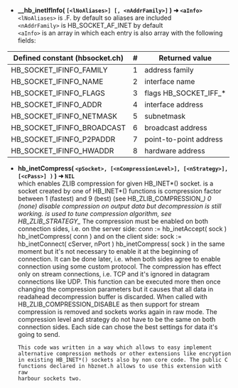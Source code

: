 * __\_\_hb_inetIfInfo( `[<lNoAliases>] [, <nAddrFamily>]` ) ➜ `<aInfo>`__   
`<lNoAliases>` is .F. by default so aliases are included   
`<nAddrFamily>` is HB_SOCKET_AF_INET by default   
`<aInfo>` is an array in which each entry is also array with the following fields:   
   
Defined constant (hbsocket.ch) | # | Returned value         
-----------------------------|---|---------------------
HB_SOCKET_IFINFO_FAMILY   | 1 |   address family   
HB_SOCKET_IFINFO_NAME     | 2 |   interface name   
HB_SOCKET_IFINFO_FLAGS    | 3 |   flags HB_SOCKET_IFF_*   
HB_SOCKET_IFINFO_ADDR     | 4 |   interface address   
HB_SOCKET_IFINFO_NETMASK  | 5 |   subnetmask   
HB_SOCKET_IFINFO_BROADCAST| 6 |   broadcast address   
HB_SOCKET_IFINFO_P2PADDR  | 7 |   point-to-point address   
HB_SOCKET_IFINFO_HWADDR   | 8 |   hardware address   

* __hb\_inetCompress( `<pSocket>, [<nCompressionLevel>], [<nStrategy>], [<cPass>] )` ) ➜ `NIL`__  
      which enables ZLIB compression for given HB_INET*() socket.
      <pSocket> is a socket created by one of HB_INET*() functions
      <nCompressionLevel> is compression factor between 1 (fastest) and
                          9 (best) (see HB_ZLIB_COMPRESSION_*)
                          0 (none) disable compression on output data
                          but decompression is still working.
      <nStrategy> is used to tune compression algorithm,
                  see HB_ZLIB_STRATEGY_*
      The compression must be enabled on both connection sides, i.e.
      on the server side:
         conn := hb_inetAccept( sock )
         hb_inetCompress( conn )
      and on the client side:
         sock := hb_inetConnect( cServer, nPort )
         hb_inetCompress( sock )
      in the same moment but it's not necessary to enable it at the
      beginning of connection. It can be done later, i.e. when both
      sides agree to enable connection using some custom protocol.
      The compression has effect only on stream connections, i.e.
      TCP and it's ignored in datagram connections like UDP.
      This function can be executed more then once changing the compression
      parameters but it causes that all data in readahead decompression
      buffer is discarded. When called with HB_ZLIB_COMPRESSION_DISABLE
      as <nCompressionLevel> then support for stream compression is removed
      and sockets works again in raw mode.
      The compression level and strategy do not have to be the same on both
      connection sides. Each side can chose the best settings for data it's
      going to send.

      This code was written in a way which allows to easy implement
      alternative compression methods or other extensions like encryption
      in existing HB_INET*() sockets also by non core code. The public C
      functions declared in hbznet.h allows to use this extension with raw
      harbour sockets two.
